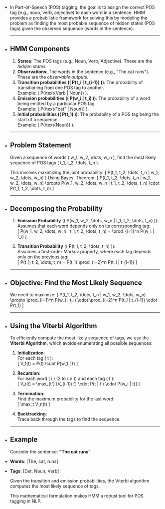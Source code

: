 - In Part-of-Speech (POS) tagging, the goal is to assign the correct POS tag (e.g., noun, verb, adjective) to each word in a sentence. HMM provides a probabilistic framework for solving this by modeling the problem as finding the most probable sequence of hidden states (POS tags) given the observed sequence (words in the sentence).
  
  ---
- ## HMM Components
  
  1. **States**: The POS tags (e.g., Noun, Verb, Adjective). These are the *hidden states*.  
  2. **Observations**: The words in the sentence (e.g., "The cat runs"). These are the *observable outputs*.  
  3. **Transition probabilities (\( P(t_i | t_{i-1}) \))**: The probability of transitioning from one POS tag to another.  
   Example: \( P(\text{Verb | Noun}) \).  
  4. **Emission probabilities (\( P(w_i | t_i) \))**: The probability of a word being emitted by a particular POS tag.  
   Example: \( P(\text{"cat" | Noun}) \).  
  5. **Initial probabilities (\( P(t_1) \))**: The probability of a POS tag being the start of a sequence.  
   Example: \( P(\text{Noun}) \).
  
  ---
- ## Problem Statement
  
  Given a sequence of words \( w_1, w_2, \dots, w_n \), find the most likely sequence of POS tags \( t_1, t_2, \dots, t_n \).
  
  This involves maximizing the joint probability:
  \[
  P(t_1, t_2, \dots, t_n | w_1, w_2, \dots, w_n)
  \]
  Using Bayes' Theorem:
  \[
  P(t_1, t_2, \dots, t_n | w_1, w_2, \dots, w_n) \propto P(w_1, w_2, \dots, w_n | t_1, t_2, \dots, t_n) \cdot P(t_1, t_2, \dots, t_n)
  \]
  
  ---
- ## Decomposing the Probability
  
  1. **Emission Probability** (\( P(w_1, w_2, \dots, w_n | t_1, t_2, \dots, t_n) \)):  
   Assumes that each word depends only on its corresponding tag:  
   \[
   P(w_1, w_2, \dots, w_n | t_1, t_2, \dots, t_n) = \prod_{i=1}^n P(w_i | t_i)
   \]
  
  2. **Transition Probability** (\( P(t_1, t_2, \dots, t_n) \)):  
   Assumes a first-order Markov property, where each tag depends only on the previous tag:  
   \[
   P(t_1, t_2, \dots, t_n) = P(t_1) \prod_{i=2}^n P(t_i | t_{i-1})
   \]
  
  ---
- ## Objective: Find the Most Likely Sequence
  
  We need to maximize:
  \[
  P(t_1, t_2, \dots, t_n | w_1, w_2, \dots, w_n) \propto \prod_{i=1}^n P(w_i | t_i) \cdot \prod_{i=2}^n P(t_i | t_{i-1}) \cdot P(t_1)
  \]
  
  ---
- ## Using the Viterbi Algorithm
  
  To efficiently compute the most likely sequence of tags, we use the **Viterbi Algorithm**, which avoids enumerating all possible sequences:
  
  1. **Initialization**:  
   For each tag \( t \):  
   \[
   V_1(t) = P(t) \cdot P(w_1 | t)
   \]
  
  2. **Recursion**:  
   For each word \( i \) (2 to \( n \)) and each tag \( t \):  
   \[
   V_i(t) = \max_{t'} [V_{i-1}(t') \cdot P(t | t') \cdot P(w_i | t)]
   \]
  
  3. **Termination**:  
   Find the maximum probability for the last word:  
   \[
   \max_t V_n(t)
   \]
  
  4. **Backtracking**:  
   Trace back through the tags to find the sequence.
  
  ---
- ## Example
  
  Consider the sentence: **"The cat runs"**
- **Words**: [The, cat, runs]
- **Tags**: [Det, Noun, Verb]
  
  Given the transition and emission probabilities, the Viterbi algorithm computes the most likely sequence of tags.
  
  This mathematical formulation makes HMM a robust tool for POS tagging in NLP.